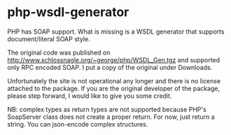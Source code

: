 php-wsdl-generator
==================
PHP has SOAP support. What is missing is a WSDL generator that supports document/literal SOAP style.

The original code was published on http://www.schlossnagle.org/~george/php/WSDL_Gen.tgz and supported only RPC encoded SOAP. I put a copy of the original under Downloads.

Unfortunately the site is not operational any longer and there is no license attached to the package. If you are the original developer of the package, please step forward, I would like to give you some credit.

NB: complex types as return types are not supported because PHP's SoapServer class does not create a proper return. For now, just return a string. You can json-encode complex structures. 